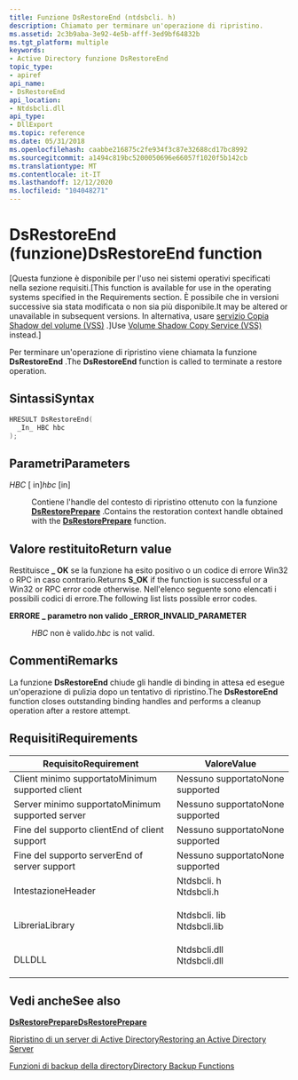 ```yaml
---
title: Funzione DsRestoreEnd (ntdsbcli. h)
description: Chiamato per terminare un'operazione di ripristino.
ms.assetid: 2c3b9aba-3e92-4e5b-afff-3ed9bf64832b
ms.tgt_platform: multiple
keywords:
- Active Directory funzione DsRestoreEnd
topic_type:
- apiref
api_name:
- DsRestoreEnd
api_location:
- Ntdsbcli.dll
api_type:
- DllExport
ms.topic: reference
ms.date: 05/31/2018
ms.openlocfilehash: caabbe216875c2fe934f3c87e32688cd17bc8992
ms.sourcegitcommit: a1494c819bc5200050696e66057f1020f5b142cb
ms.translationtype: MT
ms.contentlocale: it-IT
ms.lasthandoff: 12/12/2020
ms.locfileid: "104048271"
---
```

# <a name="dsrestoreend-function"></a><span data-ttu-id="1dc84-104">DsRestoreEnd (funzione)</span><span class="sxs-lookup"><span data-stu-id="1dc84-104">DsRestoreEnd function</span></span>

<span data-ttu-id="1dc84-105">\[Questa funzione è disponibile per l'uso nei sistemi operativi specificati nella sezione requisiti.</span><span class="sxs-lookup"><span data-stu-id="1dc84-105">\[This function is available for use in the operating systems specified in the Requirements section.</span></span> <span data-ttu-id="1dc84-106">È possibile che in versioni successive sia stata modificata o non sia più disponibile.</span><span class="sxs-lookup"><span data-stu-id="1dc84-106">It may be altered or unavailable in subsequent versions.</span></span> <span data-ttu-id="1dc84-107">In alternativa, usare [servizio Copia Shadow del volume (VSS)](../vss/volume-shadow-copy-service-overview.md) .\]</span><span class="sxs-lookup"><span data-stu-id="1dc84-107">Use [Volume Shadow Copy Service (VSS)](../vss/volume-shadow-copy-service-overview.md) instead.\]</span></span>

<span data-ttu-id="1dc84-108">Per terminare un'operazione di ripristino viene chiamata la funzione **DsRestoreEnd** .</span><span class="sxs-lookup"><span data-stu-id="1dc84-108">The **DsRestoreEnd** function is called to terminate a restore operation.</span></span>

## <a name="syntax"></a><span data-ttu-id="1dc84-109">Sintassi</span><span class="sxs-lookup"><span data-stu-id="1dc84-109">Syntax</span></span>


```C++
HRESULT DsRestoreEnd(
  _In_ HBC hbc
);
```



## <a name="parameters"></a><span data-ttu-id="1dc84-110">Parametri</span><span class="sxs-lookup"><span data-stu-id="1dc84-110">Parameters</span></span>

<dl> <dt>

<span data-ttu-id="1dc84-111">*HBC* \[ in\]</span><span class="sxs-lookup"><span data-stu-id="1dc84-111">*hbc* \[in\]</span></span>
</dt> <dd>

<span data-ttu-id="1dc84-112">Contiene l'handle del contesto di ripristino ottenuto con la funzione [**DsRestorePrepare**](dsrestoreprepare.md) .</span><span class="sxs-lookup"><span data-stu-id="1dc84-112">Contains the restoration context handle obtained with the [**DsRestorePrepare**](dsrestoreprepare.md) function.</span></span>

</dd> </dl>

## <a name="return-value"></a><span data-ttu-id="1dc84-113">Valore restituito</span><span class="sxs-lookup"><span data-stu-id="1dc84-113">Return value</span></span>

<span data-ttu-id="1dc84-114">Restituisce **\_ OK** se la funzione ha esito positivo o un codice di errore Win32 o RPC in caso contrario.</span><span class="sxs-lookup"><span data-stu-id="1dc84-114">Returns **S\_OK** if the function is successful or a Win32 or RPC error code otherwise.</span></span> <span data-ttu-id="1dc84-115">Nell'elenco seguente sono elencati i possibili codici di errore.</span><span class="sxs-lookup"><span data-stu-id="1dc84-115">The following list lists possible error codes.</span></span>

<dl> <dt>

<span data-ttu-id="1dc84-116">**ERRORE \_ parametro non valido \_**</span><span class="sxs-lookup"><span data-stu-id="1dc84-116">**ERROR\_INVALID\_PARAMETER**</span></span>
</dt> <dd>

<span data-ttu-id="1dc84-117">*HBC* non è valido.</span><span class="sxs-lookup"><span data-stu-id="1dc84-117">*hbc* is not valid.</span></span>

</dd> </dl>

## <a name="remarks"></a><span data-ttu-id="1dc84-118">Commenti</span><span class="sxs-lookup"><span data-stu-id="1dc84-118">Remarks</span></span>

<span data-ttu-id="1dc84-119">La funzione **DsRestoreEnd** chiude gli handle di binding in attesa ed esegue un'operazione di pulizia dopo un tentativo di ripristino.</span><span class="sxs-lookup"><span data-stu-id="1dc84-119">The **DsRestoreEnd** function closes outstanding binding handles and performs a cleanup operation after a restore attempt.</span></span>

## <a name="requirements"></a><span data-ttu-id="1dc84-120">Requisiti</span><span class="sxs-lookup"><span data-stu-id="1dc84-120">Requirements</span></span>



| <span data-ttu-id="1dc84-121">Requisito</span><span class="sxs-lookup"><span data-stu-id="1dc84-121">Requirement</span></span> | <span data-ttu-id="1dc84-122">Valore</span><span class="sxs-lookup"><span data-stu-id="1dc84-122">Value</span></span> |
|-------------------------------------|-----------------------------------------------------------------------------------------|
| <span data-ttu-id="1dc84-123">Client minimo supportato</span><span class="sxs-lookup"><span data-stu-id="1dc84-123">Minimum supported client</span></span><br/> | <span data-ttu-id="1dc84-124">Nessuno supportato</span><span class="sxs-lookup"><span data-stu-id="1dc84-124">None supported</span></span><br/>                                                               |
| <span data-ttu-id="1dc84-125">Server minimo supportato</span><span class="sxs-lookup"><span data-stu-id="1dc84-125">Minimum supported server</span></span><br/> | <span data-ttu-id="1dc84-126">Nessuno supportato</span><span class="sxs-lookup"><span data-stu-id="1dc84-126">None supported</span></span><br/>                                                               |
| <span data-ttu-id="1dc84-127">Fine del supporto client</span><span class="sxs-lookup"><span data-stu-id="1dc84-127">End of client support</span></span><br/>    | <span data-ttu-id="1dc84-128">Nessuno supportato</span><span class="sxs-lookup"><span data-stu-id="1dc84-128">None supported</span></span><br/>                                                               |
| <span data-ttu-id="1dc84-129">Fine del supporto server</span><span class="sxs-lookup"><span data-stu-id="1dc84-129">End of server support</span></span><br/>    | <span data-ttu-id="1dc84-130">Nessuno supportato</span><span class="sxs-lookup"><span data-stu-id="1dc84-130">None supported</span></span><br/>                                                               |
| <span data-ttu-id="1dc84-131">Intestazione</span><span class="sxs-lookup"><span data-stu-id="1dc84-131">Header</span></span><br/>                   | <dl> <span data-ttu-id="1dc84-132"><dt>Ntdsbcli. h</dt></span><span class="sxs-lookup"><span data-stu-id="1dc84-132"><dt>Ntdsbcli.h</dt></span></span> </dl>   |
| <span data-ttu-id="1dc84-133">Libreria</span><span class="sxs-lookup"><span data-stu-id="1dc84-133">Library</span></span><br/>                  | <dl> <span data-ttu-id="1dc84-134"><dt>Ntdsbcli. lib</dt></span><span class="sxs-lookup"><span data-stu-id="1dc84-134"><dt>Ntdsbcli.lib</dt></span></span> </dl> |
| <span data-ttu-id="1dc84-135">DLL</span><span class="sxs-lookup"><span data-stu-id="1dc84-135">DLL</span></span><br/>                      | <dl> <span data-ttu-id="1dc84-136"><dt>Ntdsbcli.dll</dt></span><span class="sxs-lookup"><span data-stu-id="1dc84-136"><dt>Ntdsbcli.dll</dt></span></span> </dl> |



## <a name="see-also"></a><span data-ttu-id="1dc84-137">Vedi anche</span><span class="sxs-lookup"><span data-stu-id="1dc84-137">See also</span></span>

<dl> <dt>

[<span data-ttu-id="1dc84-138">**DsRestorePrepare**</span><span class="sxs-lookup"><span data-stu-id="1dc84-138">**DsRestorePrepare**</span></span>](dsrestoreprepare.md)
</dt> <dt>

[<span data-ttu-id="1dc84-139">Ripristino di un server di Active Directory</span><span class="sxs-lookup"><span data-stu-id="1dc84-139">Restoring an Active Directory Server</span></span>](restoring-an-active-directory-server.md)
</dt> <dt>

[<span data-ttu-id="1dc84-140">Funzioni di backup della directory</span><span class="sxs-lookup"><span data-stu-id="1dc84-140">Directory Backup Functions</span></span>](directory-backup-functions.md)
</dt> </dl>

 


